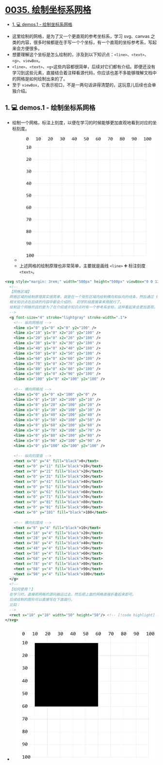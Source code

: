 # [0035. 绘制坐标系网格](https://github.com/Tdahuyou/TNotes.svg/tree/main/notes/0035.%20%E7%BB%98%E5%88%B6%E5%9D%90%E6%A0%87%E7%B3%BB%E7%BD%91%E6%A0%BC)

<!-- region:toc -->
- [1. 💻 demos.1 - 绘制坐标系网格](#1--demos1---绘制坐标系网格)
<!-- endregion:toc -->
- 这里绘制的网格，是为了又一个更直观的参考坐标系，学习 svg、canvas 之类的内容，很多时候都是在手写一个个坐标，有一个直观的坐标参考系，写起来会方便很多。
- 想要理解这个坐标是怎么绘制的，涉及到以下知识点：`<line>`、`<text>`、`<g>`、`viewBox`。
- `<line>`、`<text>`、`<g>`这些内容都很简单，后续对它们都有介绍。即便还没有学习到这些元素，直接结合着注释看源代码，你应该也差不多能够理解文档中的网格是如何绘制出来的了。
- 至于 `viewBox`，它表示视口，不是一两句话讲得清楚的，这玩意儿后续也会单独介绍。

## 1. 💻 demos.1 - 绘制坐标系网格

- 绘制一个网格，标注上刻度，以便在学习的时候能够更加直观地看到对应的坐标刻度。
  - ![](assets/2024-12-09-15-46-04.png)
  - 上述网格的绘制原理也非常简单，主要就是画线 `<line>` ➕  标注刻度 `<text>`。

```xml
<svg style="margin: 3rem;" width="500px" height="500px" viewBox="0 0 120 120" xmlns="http://www.w3.org/2000/svg">
  <!--
  【网格区域】
  网格区域的绘制原理其实很简单，就是在一个矩形区域内绘制横向和纵向的线条，然后通过 text 加上刻度标注。
  相关知识点在后续的内容中都会介绍的， 初学阶段直接拿来用就行了。
  绘制这个网格的目的是为了在介绍或许知识点时有一个参考系坐标，这样看起来会更加直观。
  -->
  <g font-size="4" stroke="lightgray" stroke-width=".1">
    <!-- 纵向网格线 -->
    <line x1="0" y1="0" x2="0" y2="100" />
    <line x1="10" y1="0" x2="10" y2="100" />
    <line x1="20" y1="0" x2="20" y2="100" />
    <line x1="30" y1="0" x2="30" y2="100" />
    <line x1="40" y1="0" x2="40" y2="100" />
    <line x1="50" y1="0" x2="50" y2="100" />
    <line x1="60" y1="0" x2="60" y2="100" />
    <line x1="70" y1="0" x2="70" y2="100" />
    <line x1="80" y1="0" x2="80" y2="100" />
    <line x1="90" y1="0" x2="90" y2="100" />
    <line x1="100" y1="0" x2="100" y2="100" />

    <!-- 横向网格线 -->
    <line x1="0" y1="0" x2="100" y2="0" />
    <line x1="0" y1="10" x2="100" y2="10" />
    <line x1="0" y1="20" x2="100" y2="20" />
    <line x1="0" y1="30" x2="100" y2="30" />
    <line x1="0" y1="40" x2="100" y2="40" />
    <line x1="0" y1="50" x2="100" y2="50" />
    <line x1="0" y1="60" x2="100" y2="60" />
    <line x1="0" y1="70" x2="100" y2="70" />
    <line x1="0" y1="80" x2="100" y2="80" />
    <line x1="0" y1="90" x2="100" y2="90" />
    <line x1="0" y1="100" x2="100" y2="100" />

    <!-- 纵向刻度值 -->
    <text x="0" y="4" fill="black">0</text>
    <text x="0" y="11" fill="black">10</text>
    <text x="0" y="21" fill="black">20</text>
    <text x="0" y="31" fill="black">30</text>
    <text x="0" y="41" fill="black">40</text>
    <text x="0" y="51" fill="black">50</text>
    <text x="0" y="61" fill="black">60</text>
    <text x="0" y="71" fill="black">70</text>
    <text x="0" y="81" fill="black">80</text>
    <text x="0" y="91" fill="black">90</text>
    <text x="0" y="101" fill="black">100</text>

    <!-- 横向刻度线 -->
    <text x="8" y="4" fill="black">10</text>
    <text x="18" y="4" fill="black">20</text>
    <text x="28" y="4" fill="black">30</text>
    <text x="38" y="4" fill="black">40</text>
    <text x="48" y="4" fill="black">50</text>
    <text x="58" y="4" fill="black">60</text>
    <text x="68" y="4" fill="black">70</text>
    <text x="78" y="4" fill="black">80</text>
    <text x="88" y="4" fill="black">90</text>
    <text x="98" y="4" fill="black">100</text>
  </g>
  <!--
  【如何使用？】
  在学习时，直接把网格的源码搬运过去，然后把上面的网格直接折叠起来即可。
  后续绘制的图形可以直接写在下面就行。
  比如：
  -->
  <rect x="10" y="10" width="50" height="50"/> <!-- [!code highlight] -->
</svg>
```

- ![](assets/2024-12-09-15-46-27.png)
